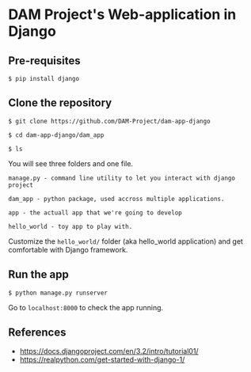# DAM Project's Web-application in Django

## Pre-requisites

```
$ pip install django
```

## Clone the repository

```
$ git clone https://github.com/DAM-Project/dam-app-django

$ cd dam-app-django/dam_app 

$ ls
```

You will see three folders and one file.

```
manage.py - command line utility to let you interact with django project

dam_app - python package, used accross multiple applications. 

app - the actuall app that we're going to develop

hello_world - toy app to play with.
```

Customize the `hello_world/` folder (aka hello_world application) and get comfortable with Django framework.

## Run the app

```
$ python manage.py runserver
```

Go to `localhost:8000` to check the app running.


## References

* https://docs.djangoproject.com/en/3.2/intro/tutorial01/
* https://realpython.com/get-started-with-django-1/